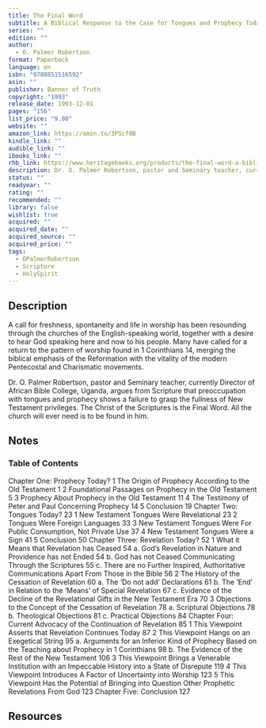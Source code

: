 ```yaml
---
title: The Final Word
subtitle: A Biblical Response to the Case for Tongues and Prophecy Today
series: ""
edition: ""
author:
  - O. Palmer Robertson
format: Paperback
language: en
isbn: "9780851516592"
asin: ""
publisher: Banner of Truth
copyright: "1993"
release_date: 1993-12-01
pages: "156"
list_price: "9.00"
website: ""
amazon_link: https://amzn.to/3PScf0B
kindle_link: ""
audible_link: ""
ibooks_link: ""
rhb_link: https://www.heritagebooks.org/products/the-final-word-a-biblical-response-to-the-case-for-tongues-prophecy-today-robertson.html
description: Dr. O. Palmer Robertson, pastor and Seminary teacher, currently Director of African Bible College, Uganda, argues from Scripture that preoccupation with tongues and prophecy shows a failure to grasp the fullness of New Testament privileges. The Christ of the Scriptures is the Final Word. All the church will ever need is to be found in him.
status: ""
readyear: ""
rating: ""
recommended: ""
library: false
wishlist: true
acquired: ""
acquired_date: ""
acquired_source: ""
acquired_price: ""
tags:
  - OPalmerRobertson
  - Scripture
  - HolySpirit
---
```


## Description

A call for freshness, spontaneity and life in worship has been resounding through the churches of the English-speaking world, together with a desire to hear God speaking here and now to his people. Many have called for a return to the pattern of worship found in 1 Corinthians 14, merging the biblical emphasis of the Reformation with the vitality of the modern Pentecostal and Charismatic movements.

Dr. O. Palmer Robertson, pastor and Seminary teacher, currently Director of African Bible College, Uganda, argues from Scripture that preoccupation with tongues and prophecy shows a failure to grasp the fullness of New Testament privileges. The Christ of the Scriptures is the Final Word. All the church will ever need is to be found in him.

## Notes

### Table of Contents

Chapter One: Prophecy Today?
1	The Origin of Prophecy According to the Old Testament	1
2	Foundational Passages on Prophecy in the Old Testament	5
3	Prophecy About Prophecy in the Old Testament	11
4	The Testimony of Peter and Paul Concerning Prophecy	14
5	Conclusion	19
 	Chapter Two: Tongues Today?	23
1	New Testament Tongues Were Revelational	23
2	Tongues Were Foreign Languages	33
3	New Testament Tongues Were For Public Consumption, Not Private Use	37
4	New Testament Tongues Were a Sign	41
5	Conclusion	50
 	Chapter Three: Revelation Today?	52
1	What it Means that Revelation has Ceased	54
 	a. God’s Revelation in Nature and Providence has not Ended	54
 	b. God has not Ceased Communicating Through the Scriptures	55
 	c. There are no Further Inspired, Authoritative Communications Apart From Those in the Bible	56
2	The History of the Cessation of Revelation	60
 	a. The ‘Do not add’ Declarations	61
 	b. The ‘End’ in Relation to the ‘Means’ of Special Revelation	67
 	c. Evidence of the Decline of the Revelational Gifts in the New Testament Era	70
3	Objections to the Concept of the Cessation of Revelation	78
 	a. Scriptural Objections	78
 	b. Theological Objections	81
 	c. Practical Objections	84
 	Chapter Four: Current Advocacy of the Continuation of Revelation	85
1	This Viewpoint Asserts that Revelation Continues Today	87
2	This Viewpoint Hangs on an Exegetical String	95
 	a. Arguments for an Inferior Kind of Prophecy Based on the Teaching about Prophecy in 1 Corinthians	98
 	b. The Evidence of the Rest of the New Testament	106
3	This Viewpoint Brings a Venerable Institution with an Impeccable History into a State of Disrepute	119
4	This Viewpoint Introduces A Factor of Uncertainty into Worship	123
5	This Viewpoint Has the Potential of Bringing into Question Other Prophetic Revelations From God	123
 	Chapter Five: Conclusion	127

## Resources